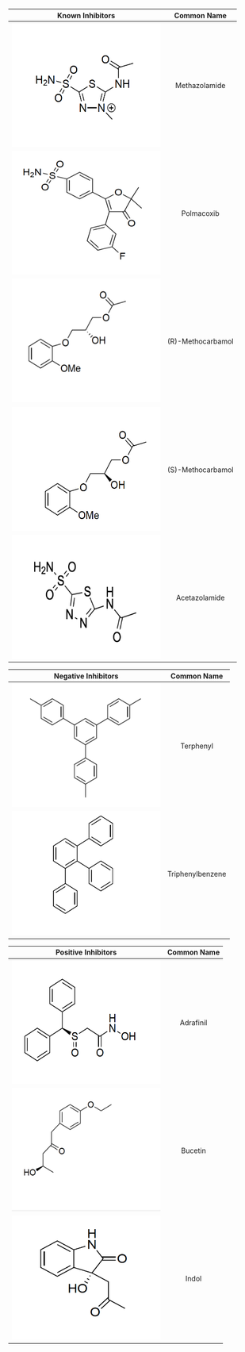 Known Inhibitors            |  Common Name
:-------------------------:|:-------------------------:
<img src="../../imgs/2d_ligands/Methazolamide.png" width="300" height="250"/> |  Methazolamide
<img src="../../imgs/2d_ligands/Polmacoxib.png" width="300" height="250"/>  |  Polmacoxib
<img src="../../imgs/2d_ligands/(R)-Methocarbamol.png" width="300" height="250"/> |  (R)-Methocarbamol
<img src="../../imgs/2d_ligands/(S)-Methocarbamol.png" width="300" height="250"/> |  (S)-Methocarbamol
<img src="../../imgs/2d_ligands/Acetazolamide.png" width="300" height="250"/> |  Acetazolamide

Negative Inhibitors            |  Common Name
:-------------------------:|:-------------------------:
<img src="../../imgs/2d_ligands/Terphenyl.png" width="300" height="250"/> |  Terphenyl
<img src="../../imgs/2d_ligands/Triphenylbenzene.png" width="300" height="250"/>  |  Triphenylbenzene

Positive Inhibitors            |  Common Name
:-------------------------:|:-------------------------:
<img src="../../imgs/2d_ligands/Adrafinil.png" width="300" height="250"/> |  Adrafinil
<img src="../../imgs/2d_ligands/Bucetin.png" width="300" height="250"/>  |  Bucetin
<img src="../../imgs/2d_ligands/Indol.png" width="300" height="250"/> |  Indol

